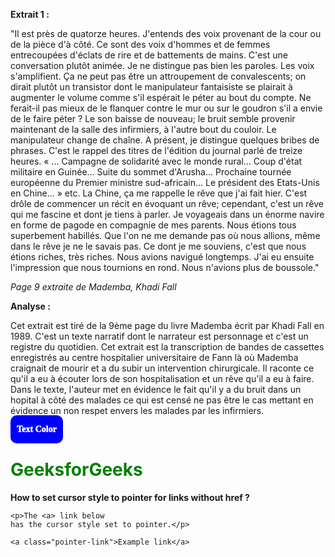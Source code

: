**Extrait 1 :**

"Il est près de quatorze heures. J'entends des voix provenant de la cour ou de la pièce d'à côté. Ce sont des voix d'hommes et de femmes entrecoupées d'éclats de rire et de battements de mains. C'est une conversation plutôt animée. Je ne distingue pas bien les paroles. Les voix s'amplifient. Ça ne peut pas être un attroupement de convalescents; on dirait plutôt un transistor dont le manipulateur fantaisiste se plairait à augmenter le volume comme s'il espérait le péter au bout du compte. Ne ferait-il pas mieux de le flanquer contre le mur ou sur le goudron s'il a envie de le faire péter ? Le son baisse de nouveau; le bruit semble provenir maintenant de la salle des infirmiers, à l'autre bout du couloir. Le manipulateur change de chaîne. A présent, je distingue quelques bribes de phrases. C'est le rappel des titres de l'édition du journal parlé de treize heures. « ... Campagne de solidarité avec le monde rural... Coup d'état militaire en Guinée... Suite du sommet d'Arusha... Prochaine tournée européenne du Premier ministre sud-africain... Le président des Etats-Unis en Chine... » etc. La Chine, ça me rappelle le rêve que j'ai fait hier. C'est drôle de commencer un récit en évoquant un rêve; cependant, c'est un rêve qui me fascine et dont je tiens à parler. Je voyageais dans un énorme navire en forme de pagode en compagnie de mes parents. Nous étions tous superbement habillés. Que l'on ne me demande pas où nous allions, même dans le rêve je ne le savais pas. Ce dont je me souviens, c'est que nous étions riches, très riches. Nous avions navigué longtemps. J'ai eu ensuite l'impression que nous tournions en rond. Nous n'avions plus de boussole."

*Page 9 extraite de Mademba, Khadi Fall*

**Analyse :**

Cet extrait est tiré de la 9ème page du livre Mademba écrit par Khadi Fall en 1989. C'est un texte narratif dont le narrateur est personnage et c'est un registre du quotidien. Cet extrait est la transcription de bandes de cassettes enregistrés au centre hospitalier universitaire de Fann là où Mademba craignait de mourir et a du subir un intervention chirurgicale. Il raconte ce qu'il a eu à écouter lors de son hospitalisation et un rêve qu'il a eu à faire. Dans le texte, l'auteur met en évidence le fait qu'il y a du bruit dans un hopital à côté des malades ce qui est censé ne pas être le cas mettant en évidence un non respet envers les malades par les infirmiers. 


 <font style="color:white; font-weight:1000; font-family:Poppins; background: blue; padding: 15px 10px; border-radius : 10px; cursor : pointer; ">Text Color</font>






  


<html> 

<head> 
	<title>How to set cursor style 
	to pointer for links without href ?</title> 
	<style> 
		.pointer-link { 
			cursor: pointer; 
		} 
		.h
	</style> 
</head> 

<body> 
	<h1 style="color: green"> 
	GeeksforGeeks 
</h1> 
	<b>How to set cursor style to 
	pointer for links without href ?</b> 
	
	<p>The <a> link below 
	has the cursor style set to pointer.</p> 
	
	<a class="pointer-link">Example link</a> 
</body> 

</html> 
